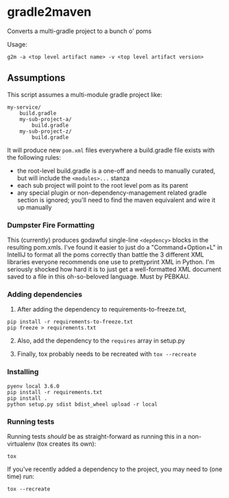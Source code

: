# gradle2maven
Converts a multi-gradle project to a bunch o' poms

Usage:
```
g2m -a <top level artifact name> -v <top level artifact version>
```


## Assumptions

This script assumes a multi-module gradle project like:

```
my-service/
    build.gradle
    my-sub-project-a/
        build.gradle
    my-sub-project-z/
        build.gradle
```

It will produce new `pom.xml` files everywhere a build.gradle file exists with the following rules:

* the root-level build.gradle is a one-off and needs to manually curated, but will include the `<modules>...` stanza
* each sub project will point to the root level pom as its parent
* any special plugin or non-dependency-management related gradle section is ignored; you'll need to find the 
maven equivalent and wire it up manually

### Dumpster Fire Formatting

This (currently) produces godawful single-line `<depdency>` blocks in the resulting pom.xmls.  I've found it easier
to just do a "Command+Option+L" in IntelliJ to format all the poms correctly than battle the 3 different XML
libraries everyone recommends one use to prettyprint XML in Python.  I'm seriously shocked how hard it is to just
get a well-formatted XML document saved to a file in this oh-so-beloved language.  Must by PEBKAU.

### Adding dependencies
1. After adding the dependency to requirements-to-freeze.txt,
```
pip install -r requirements-to-freeze.txt
pip freeze > requirements.txt
```

2. Also, add the dependency to the `requires` array in setup.py

3. Finally, tox probably needs to be recreated with `tox --recreate`

### Installing
```
pyenv local 3.6.0
pip install -r requirements.txt
pip install . 
python setup.py sdist bdist_wheel upload -r local

```

### Running tests
Running tests _should_ be as straight-forward as running this in a non-virtualenv (tox creates its own):
```
tox
```

If you've recently added a dependency to the project, you may need to (one time) run:
```
tox --recreate
```
